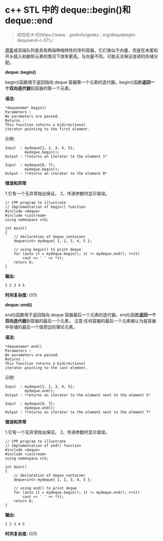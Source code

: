 # c++ STL 中的 deque::begin()和 deque::end

> 哎哎哎:# t0]https://www . geeksforgeeks . org/dequebegin-dequeend-c-STL/

[德客](https://www.geeksforgeeks.org/deque-cpp-stl/)或双端队列是具有两端伸缩特性的序列容器。它们类似于向量，但是在末尾和开头插入和删除元素的情况下效率更高。与向量不同，可能无法保证连续的存储分配。

**deque::begin()**

begin()函数用于返回指向 deque 容器第一个元素的迭代器。begin()函数**返回一个双向迭代器**到容器的第一个元素。

**语法:**

```
*dequename*.begin()
Parameters :
No parameters are passed.
Returns :
This function returns a bidirectional
iterator pointing to the first element.

```

示例:

```
Input  : mydeque{1, 2, 3, 4, 5};
         mydeque.begin();
Output : *returns an iterator to the element 1*

Input  : mydeque{8, 7};
         mydeque.begin();
Output : *returns an iterator to the element 8*

```

**错误和异常**

1.它有一个无异常抛出保证。
2。传递参数时显示错误。

```
// CPP program to illustrate
// Implementation of begin() function
#include <deque>
#include <iostream>
using namespace std;

int main()
{
    // declaration of deque container
    deque<int> mydeque{ 1, 2, 3, 4, 5 };

    // using begin() to print deque
    for (auto it = mydeque.begin(); it != mydeque.end(); ++it)
        cout << ' ' << *it;
    return 0;
}
```

**输出:**

```
1 2 3 4 5

```

**时间复杂度:** O(1)

**deque::end()**

end()函数用于返回指向 deque 容器最后一个元素的迭代器。end()函数**返回一个双向迭代器**到容器的最后一个元素。
注意:任何容器的最后一个元素被认为是容器中存储的最后一个值旁边的理论元素。

**语法:**

```
*dequename*.end()
Parameters :
No parameters are passed.
Returns :
This function returns a bidirectional
iterator pointing to the last element.

```

示例:

```
Input  : mydeque{1, 2, 3, 4, 5};
         mydeque.end();
Output : *returns an iterator to the element next to the element 5*

Input  : mydeque{8, 7};
         mydeque.end();
Output : *returns an iterator to the element next to the element 7*

```

**错误和异常**

1.它有一个无异常抛出保证。
2。传递参数时显示错误。

```
// CPP program to illustrate
// Implementation of end() function
#include <deque>
#include <iostream>
using namespace std;

int main()
{
    // declaration of deque container
    deque<int> mydeque{ 1, 2, 3, 4, 5 };

    // using end() to print deque
    for (auto it = mydeque.begin(); it != mydeque.end(); ++it)
        cout << ' ' << *it;
    return 0;
}
```

**输出:**

```
1 2 3 4 5

```

**时间复杂度:** O(1)